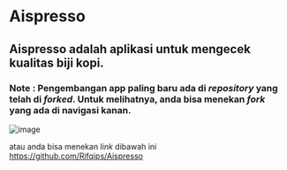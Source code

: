 # Aispresso

## Aispresso adalah aplikasi untuk mengecek kualitas biji kopi.
### Note : Pengembangan app paling baru ada di <i>repository</i> yang telah di <i>forked</i>. Untuk melihatnya, anda bisa menekan <i>fork</i> yang ada di navigasi kanan.
![image](https://github.com/davirudo/Aispresso/assets/83311759/67b6a223-0e6e-46d2-9af3-2cf34fbf44a8)

atau anda bisa menekan <i>link</i> dibawah ini
https://github.com/Rifqips/Aispresso
